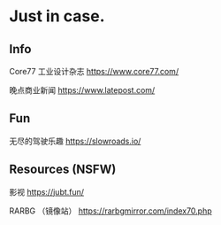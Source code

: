 # Just in case.

## Info

Core77 工业设计杂志
https://www.core77.com/

晚点商业新闻
https://www.latepost.com/



## Fun

无尽的驾驶乐趣
https://slowroads.io/

## Resources (NSFW)

影视
https://jubt.fun/

RARBG （镜像站）
https://rarbgmirror.com/index70.php
